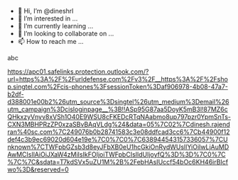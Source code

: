 - 👋 Hi, I’m @dineshrl
- 👀 I’m interested in ...
- 🌱 I’m currently learning ...
- 💞️ I’m looking to collaborate on ...
- 📫 How to reach me ...

<!---
dineshrl/dineshrl is a ✨ special ✨ repository because its `README.md` (this file) appears on your GitHub profile.
You can click the Preview link to take a look at your changes.
--->
abc


https://apc01.safelinks.protection.outlook.com/?url=https%3A%2F%2Furldefense.com%2Fv3%2F__https%3A%2F%2Fshop.singtel.com%2Fcis-phones%3FsessionToken%3Daf906978-4b08-47a7-b2df-d388001e00b2%26utm_source%3Dsingtel%26utm_medium%3Demail%26utm_campaign%3Dcisloginpage__%3B!!ASp95G87aa5DoyK5mB3l!87MZ6cQHkxzyVnyv8xVSh1O40E9WSU8cFKEDcRTqNAabmo8up797pzr0YpmSnTs-CXN3MBHPRzZP0xzaSBvBAqVLdg%24&data=05%7C02%7Cdinesh.rajendran%40sc.com%7C249076b0b28741583c3e08ddfcad3cc6%7Cb44900f12def4c3b9ec69020d604e19e%7C0%7C0%7C638944543157336057%7CUnknown%7CTWFpbGZsb3d8eyJFbXB0eU1hcGkiOnRydWUsIlYiOiIwLjAuMDAwMCIsIlAiOiJXaW4zMiIsIkFOIjoiTWFpbCIsIldUIjoyfQ%3D%3D%7C0%7C%7C%7C&sdata=T7kdSVx5uZU1M%2B%2FebHAsIUccf54bOc6KH46irBIcfwo%3D&reserved=0
